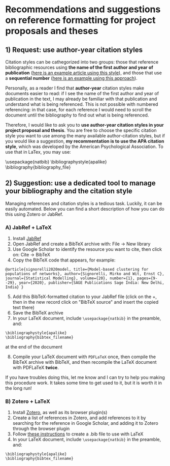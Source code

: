 # Recommendations and suggestions on reference formatting for project proposals and theses

## 1) Request: use author-year citation styles

Citation styles can be cathegorized into two groups: those that reference bibliographic resources using **the name of the first author and year of publication** ([here is an example article using this style](https://rss.onlinelibrary.wiley.com/doi/10.1111/rssc.12234)), and those that use a **sequential number** ([here is an example using this approach](https://onlinelibrary.wiley.com/doi/10.1002/sim.9178)).

Personally, as a reader I find that **author-year** citation styles make documents easier to read: if I see the name of the first author and year of publication in the text, I may already be familiar with that publication and understand what is being referenced. This is not possible with numbered referencing: in that case, for each reference I would need to scroll the document until the bibliography to find out what is being referenced.

Therefore, I would like to ask you to **use author-year citation styles in your project proposal and thesis**. You are free to choose the specific citation style you want to use among the many available author-citation styles, but if you would like a suggestion, **my recommentation is to use the APA citation style**, which was developed by the American Psychological Association. To use that in LaTex, you may use:

\usepackage{natbib}
\bibliographystyle{apalike}
\bibliography{bibliography_file}

## 2) Suggestion: use a dedicated tool to manage your bibliography and the citation style

Managing references and citation styles is a tedious task. Luckily, it can be easily automated. Below you can find a short description of how you can do this using Zotero or JabRef.

### A) JabRef + LaTeX

1. Install [JabRef](https://www.jabref.org)
2. Open JabRef and create a BibTeX archive with: File -> New library
3. Use Google Scholar to identify the resource you want to cite, then click on: Cite -> BibTeX
4. Copy the BibTeX code that appears, for example:

`@article{signorelli2020model,
  title={Model-based clustering for populations of networks},
  author={Signorelli, Mirko and Wit, Ernst C},
  journal={Statistical Modelling},
  volume={20},
  number={1},
  pages={9--29},
  year={2020},
  publisher={SAGE Publications Sage India: New Delhi, India}
}`

5. Add this BibTeX-formatted citation to your JabRef file (click on the +, then in the new record click on "BibTeX source" and insert the copied text there)
6. Save the BibTeX archive
7. In your LaTeX document, include `\usepackage{natbib}` in the preamble, and:

`\bibliographystyle{apalike}`  
`\bibliography{bibtex_filename}`

 at the end of the document

8. Compile your LaTeX document with `PDFLaTeX` once, then compile the BibTeX archive with BibTeX, and then recompile the LaTeX document with PDFLaTeX **twice**.

If you have troubles doing this, let me know and I can try to help you making this procedure work. It takes some time to get used to it, but it is worth it in the long run!

### B) Zotero + LaTeX

1. Install [Zotero](https://www.zotero.org), as well as its browser plugin(s)
2. Create a list of references in Zotero, and add references to it by searching for the reference in Google Scholar, and adding it to Zotero through the browser plugin
3. Follow [these instructions](https://libguides.rhul.ac.uk/referencing/Zoterolatex) to create a .bib file to use with LaTeX
4. In your LaTeX document, include `\usepackage{natbib}` in the preamble, and:

`\bibliographystyle{apalike}`  
`\bibliography{bibtex_filename}`

